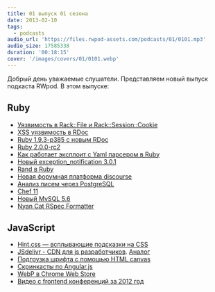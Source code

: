 ```yaml
---
title: 01 выпуск 01 сезона
date: 2013-02-10
tags:
  - podcasts
audio_url: 'https://files.rwpod-assets.com/podcasts/01/0101.mp3'
audio_size: 17585338
duration: '00:18:15'
cover: '/images/covers/01/0101.webp'
---
```


Добрый день уважаемые слушатели. Представляем новый выпуск подкаста RWpod. В этом выпуске:

## Ruby

- [Уязвимость в Rack::File и Rack::Session::Cookie](http://rack.github.com/)
- [XSS уязвимость в RDoc](http://blog.segment7.net/2013/02/06/rdoc-xss-vulnerability-cve-2013-0256-releases-3-9-5-3-12-1-4-0-0-rc-2)
- [Ruby 1.9.3-p385 c новым RDoc](http://www.ruby-lang.org/en/news/2013/02/06/ruby-1-9-3-p385-is-released/)
- [Ruby 2.0.0-rc2](http://www.ruby-lang.org/en/news/2013/02/08/ruby-2-0-0-rc2-is-released/)
- [Как работает эксплоит с Yaml парсером в Ruby](http://rubysource.com/anatomy-of-an-exploit-an-in-depth-look-at-the-rails-yaml-vulnerability/)
- [Новый exception_notification 3.0.1](https://github.com/smartinez87/exception_notification)
- [Rand в Ruby](http://rbjl.net/67-ruby-and-random)
- [Новая форумная платформа discourse](http://www.discourse.org/)
- [Анализ писем через PostgreSQL](http://citusdata.com/blog/57-postgresql-full-text-search)
- [Chef 11](http://docs.opscode.com/breaking_changes_chef_11.html)
- [Новый MySQL 5.6](http://www.opennet.ru/opennews/art.shtml?num=36031)
- [Nyan Cat RSpec Formatter](http://mattsears.com/articles/2011/11/16/nyan-cat-rspec-formatter)

## JavaScript

- [Hint.css — всплывающие подсказки на CSS](http://kushagragour.in/lab/hint/)
- [JSdelivr - CDN для js разработчиков](http://www.jsdelivr.com/). [Аналог](http://cdnjs.com/)
- [Подгрузка шрифта с помощью HTML canvas](http://rezoner.net/preloading-font-face-using-canvas,686)
- [Скринкасты по Angular.js](http://egghead.io/)
- [WebP в Chrome Web Store](https://developers.google.com/speed/webp/)
- [Видео с frontend конференций за 2012 год](http://tohtml.it/post/36728117424/front-end-videos-2012)
